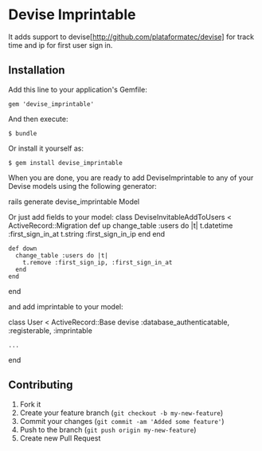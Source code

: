 # Devise Imprintable

It adds support to devise[http://github.com/plataformatec/devise] for track time and ip for first user sign in.

## Installation

Add this line to your application's Gemfile:

    gem 'devise_imprintable'

And then execute:

    $ bundle

Or install it yourself as:

    $ gem install devise_imprintable

When you are done, you are ready to add DeviseImprintable to any of your Devise models using the following generator:

  rails generate devise_imprintable Model

Or just add fields to your model:
  class DeviseInvitableAddToUsers < ActiveRecord::Migration
    def up
      change_table :users do |t|
        t.datetime   :first_sign_in_at
        t.string     :first_sign_in_ip
      end
    end

    def down
      change_table :users do |t|
        t.remove :first_sign_ip, :first_sign_in_at
      end
    end
  end   

and add imprintable to your model:
  
  class User < ActiveRecord::Base
    devise :database_authenticatable, :registerable, :imprintable

    ...
  end

## Contributing

1. Fork it
2. Create your feature branch (`git checkout -b my-new-feature`)
3. Commit your changes (`git commit -am 'Added some feature'`)
4. Push to the branch (`git push origin my-new-feature`)
5. Create new Pull Request
